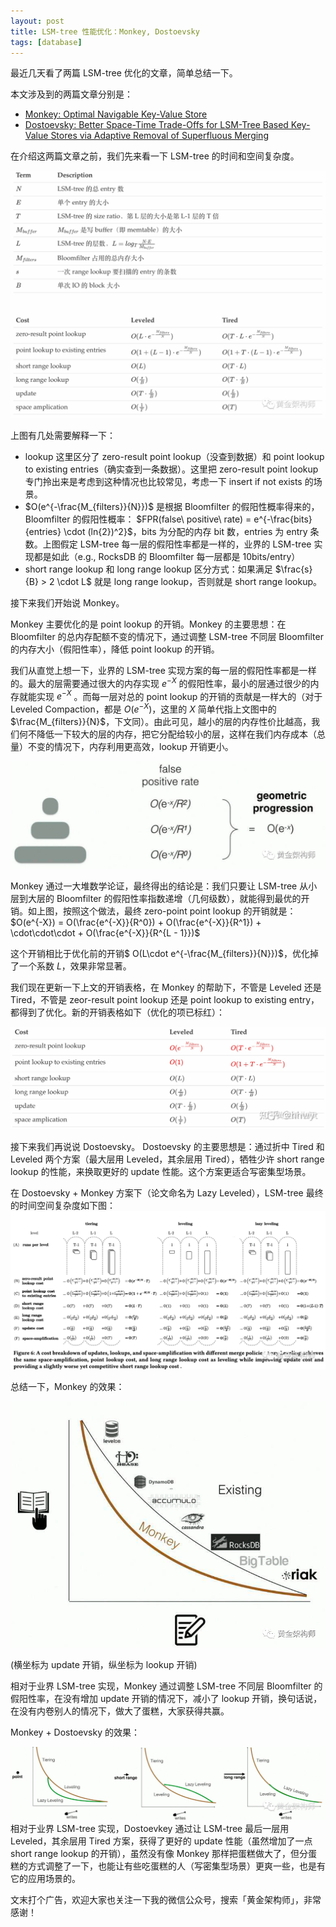 ```yaml
---
layout: post
title: LSM-tree 性能优化：Monkey, Dostoevsky
tags: [database]
---
```


最近几天看了两篇 LSM-tree 优化的文章，简单总结一下。

本文涉及到的两篇文章分别是：

- [Monkey: Optimal Navigable Key-Value Store](https://stratos.seas.harvard.edu/files/stratos/files/monkeykeyvaluestore.pdf)
- [Dostoevsky: Better Space-Time Trade-Offs for LSM-Tree Based Key-Value Stores via Adaptive Removal of Superfluous Merging](https://scholar.harvard.edu/files/stratos/files/dostoevskykv.pdf)

在介绍这两篇文章之前，我们先来看一下 LSM-tree 的时间和空间复杂度。

![cost1](../static/img/2023-03-09-lsm-tree-monkey-dostoevky/cost1.png)

上图有几处需要解释一下：

- lookup 这里区分了 zero-result point lookup（没查到数据）和 point lookup to existing entries（确实查到一条数据）。这里把 zero-result point lookup 专门拎出来是考虑到这种情况也比较常见，考虑一下 insert if not exists 的场景。
- $O(e^{-\frac{M_{filters}}{N}})$ 是根据 Bloomfilter 的假阳性概率得来的，Bloomfilter 的假阳性概率： $FPR(false\ positive\ rate) = e^{-\frac{bits}{entries} \cdot (ln{2})^2}$，bits 为分配的内存 bit 数，entries 为 entry 条数。上图假定 LSM-tree 每一层的假阳性率都是一样的，业界的 LSM-tree 实现都是如此（e.g., RocksDB 的 Bloomfilter 每一层都是 10bits/entry）
- short range lookup 和 long range lookup 区分方式：如果满足 $\frac{s}{B} > 2 \cdot L$ 就是 long range lookup，否则就是 short range lookup。

接下来我们开始说 Monkey。

Monkey 主要优化的是 point lookup 的开销。Monkey 的主要思想：在 Bloomfilter 的总内存配额不变的情况下，通过调整 LSM-tree 不同层 Bloomfilter 的内存大小（假阳性率），降低 point lookup 的开销。

我们从直觉上想一下，业界的 LSM-tree 实现方案的每一层的假阳性率都是一样的。最大的层需要通过很大的内存实现 ${e^{-X}}$ 的假阳性率，最小的层通过很少的内存就能实现 ${e^{-X}}$ 。而每一层对总的 point lookup 的开销的贡献是一样大的（对于 Leveled Compaction，都是 $O(e^{-X})$，这里的 $X$ 简单代指上文图中的$\frac{M_{filters}}{N}$，下文同）。由此可见，越小的层的内存性价比越高，我们何不降低一下较大的层的内存，把它分配给较小的层，这样在我们内存成本（总量）不变的情况下，内存利用更高效，lookup 开销更小。

![geomertic](../static/img/2023-03-09-lsm-tree-monkey-dostoevky/geomertic.png)

Monkey 通过一大堆数学论证，最终得出的结论是：我们只要让 LSM-tree 从小层到大层的 Bloomfilter 的假阳性率指数递增（几何级数），就能得到最优的开销。如上图，按照这个做法，最终 zero-point point lookup 的开销就是：$O(e^{-X}) = O(\frac{e^{-X}}{R^0}) + O(\frac{e^{-X}}{R^1}) + \cdot\cdot\cdot + O(\frac{e^{-X}}{R^{L - 1}})$

这个开销相比于优化前的开销$ O(L\cdot e^{-\frac{M_{filters}}{N}})$，优化掉了一个系数 $L$，效果非常显著。

我们现在更新一下上文的开销表格，在 Monkey 的帮助下，不管是 Leveled 还是 Tired，不管是 zeor-result point lookup 还是 point lookup to existing entry，都得到了优化。新的开销表格如下（优化的项已标红）：

![cost2](../static/img/2023-03-09-lsm-tree-monkey-dostoevky/cost2.png)


接下来我们再说说 Dostoevsky。
Dostoevsky 的主要思想是：通过折中 Tired 和 Leveled 两个方案（最大层用 Leveled，其余层用 Tired），牺牲少许 short range lookup 的性能，来换取更好的 update 性能。这个方案更适合写密集型场景。

在 Dostoevsky + Monkey 方案下（论文命名为 Lazy Leveled），LSM-tree 最终的时间空间复杂度如下图： 
![cost3](../static/img/2023-03-09-lsm-tree-monkey-dostoevky/cost3.png)

总结一下，Monkey 的效果：

![](../static/img/2023-03-09-lsm-tree-monkey-dostoevky/pareto1.png)

 (横坐标为 update 开销，纵坐标为 lookup 开销)

相对于业界 LSM-tree 实现，Monkey 通过调整 LSM-tree 不同层 Bloomfilter 的假阳性率，在没有增加 update 开销的情况下，减小了 lookup 开销，换句话说，在没有内卷别人的情况下，做大了蛋糕，大家获得共赢。

Monkey + Dostoevsky 的效果：

![](../static/img/2023-03-09-lsm-tree-monkey-dostoevky/pareto2.png)
相对于业界 LSM-tree 实现，Dostoevkey 通过让 LSM-tree 最后一层用 Leveled，其余层用 Tired 方案，获得了更好的 update 性能（虽然增加了一点 short range lookup 的开销），虽然没有像 Monkey 那样把蛋糕做大了，但分蛋糕的方式调整了一下，也能让有些吃蛋糕的人（写密集型场景）更爽一些，也是有它的应用场景的。

文末打个广告，欢迎大家也关注一下我的微信公众号，搜索「黄金架构师」，非常感谢！